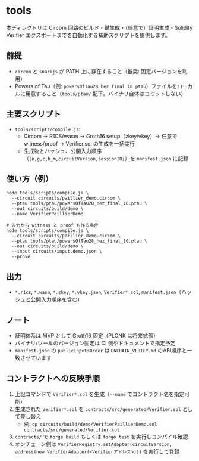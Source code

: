 # tools

本ディレクトリは Circom 回路のビルド・鍵生成・（任意で）証明生成・Solidity Verifier エクスポートまでを自動化する補助スクリプトを提供します。

## 前提
- `circom` と `snarkjs` が PATH 上に存在すること（推奨: 固定バージョンを利用）
- Powers of Tau（例: `powersOfTau28_hez_final_10.ptau`）ファイルをローカルに用意すること（`tools/ptau/` 配下。バイナリ自体はコミットしない）

## 主要スクリプト
- `tools/scripts/compile.js`:
  - Circom → R1CS/wasm → Groth16 setup（zkey/vkey）→ 任意で witness/proof → Verifier.sol の生成を一括実行
  - 生成物とハッシュ、公開入力順序（`[n,g,c,h_m,circuitVersion,sessionID]`）を `manifest.json` に記録

## 使い方（例）
```
node tools/scripts/compile.js \
  --circuit circuits/paillier_demo.circom \
  --ptau tools/ptau/powersOfTau28_hez_final_10.ptau \
  --out circuits/build/demo \
  --name VerifierPaillierDemo

# 入力から witness と proof も作る場合
node tools/scripts/compile.js \
  --circuit circuits/paillier_demo.circom \
  --ptau tools/ptau/powersOfTau28_hez_final_10.ptau \
  --out circuits/build/demo \
  --input circuits/input.demo.json \
  --prove
```

## 出力
- `*.r1cs`, `*.wasm`, `*.zkey`, `*.vkey.json`, `Verifier*.sol`, `manifest.json`（ハッシュと公開入力順序を含む）

## ノート
- 証明体系は MVP として Groth16 固定（PLONK は将来拡張）
- バイナリ/ツールのバージョン固定は CI 側やドキュメントで指定予定
- `manifest.json` の `publicInputsOrder` は `ONCHAIN_VERIFY.md` のABI順序と一致させています

## コントラクトへの反映手順
1. 上記コマンドで `Verifier*.sol` を生成（`--name` でコントラクト名を指定可能）
2. 生成された `Verifier*.sol` を `contracts/src/generated/Verifier.sol` として差し替え
   - 例: `cp circuits/build/demo/VerifierPaillierDemo.sol contracts/src/generated/Verifier.sol`
3. `contracts/` で `forge build` もしくは `forge test` を実行しコンパイル確認
4. オンチェーン側は `VerifierRegistry.setAdapter(circuitVersion, address(new VerifierAdapter(<Verifierアドレス>)))` を実行して登録

